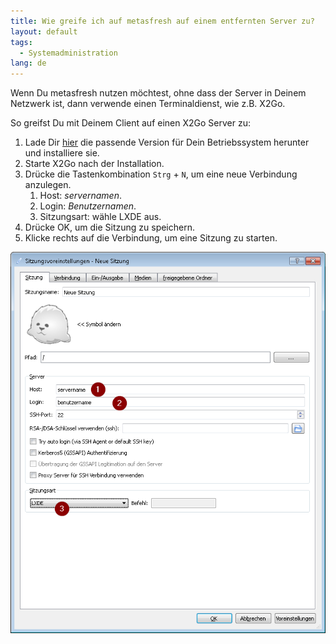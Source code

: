 ```yaml
---
title: Wie greife ich auf metasfresh auf einem entfernten Server zu?
layout: default
tags:
  - Systemadministration
lang: de
---
```


Wenn Du metasfresh nutzen möchtest, ohne dass der Server in Deinem Netzwerk ist, dann verwende einen Terminaldienst, wie z.B. X2Go.

So greifst Du mit Deinem Client auf einen X2Go Server zu:

1. Lade Dir <a href="http://wiki.x2go.org/doku.php/download:start" title="Getting X2Go | wiki.x2go.org" target="_blank">hier</a> die passende Version für Dein Betriebssystem herunter und installiere sie.
1. Starte X2Go nach der Installation.
1. Drücke die Tastenkombination `Strg` + `N`, um eine neue Verbindung anzulegen.
   1. Host: *servernamen*.
   1. Login: *Benutzernamen*.
   1. Sitzungsart: wähle LXDE aus.
1. Drücke OK, um die Sitzung zu speichern.
1. Klicke rechts auf die Verbindung, um eine Sitzung zu starten.

![X2Go](../images/de_x2go_sitzung.png)
